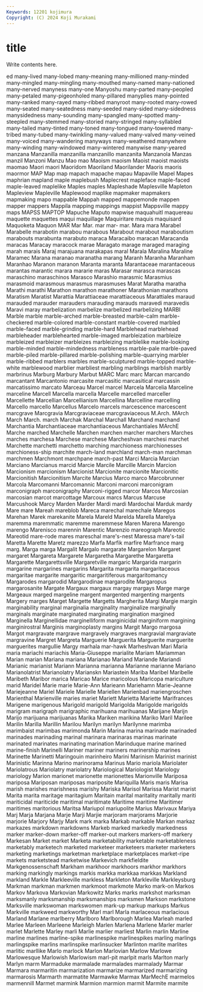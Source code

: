 ```yaml
---
Keywords: 12201 kojimura
Copyright: (C) 2024 Koji Murakami
---
```


# title

Write contents here.



ed many-lived many-lobed
many-meaning many-millioned many-minded many-mingled many-mingling many-mouthed many-named many-nationed many-nerved manyness
many-one Manyoshu many-parted many-peopled many-petaled many-pigeonholed many-pillared manyplies many-pointed many-ranked
many-rayed many-ribbed manyroot many-rooted many-rowed many-seated many-seatedness many-seeded many-sided many-sidedness
manysidedness many-sounding many-spangled many-spotted many-steepled many-stemmed many-storied many-stringed many-syllabled many-tailed
many-tinted many-toned many-tongued many-towered many-tribed many-tubed many-twinkling many-valued many-valved many-veined
many-voiced many-wandering manyways many-weathered manywhere many-winding many-windowed many-wintered manywise many-yeared
manzana Manzanilla manzanilla manzanillo manzanita Manzanola Manzas manzil Manzoni Manzu
Mao mao Maoism maoism Maoist maoist maoists maomao Maori maori
Maoridom Maoriland Maorilander Maoris maoris maormor MAP Map map mapach
mapache mapau Mapaville Mapel Mapes maphrian mapland maple maplebush Maplecrest
mapleface maple-faced maple-leaved maplelike Maples maples Mapleshade Maplesville Mapleton Mapleview
Mapleville Maplewood maplike mapmaker mapmakers mapmaking mapo mappable Mappah mapped
mappemonde mappen mapper mappers Mappila mapping mappings mappist Mappsville mappy
maps MAPSS MAPTOP Mapuche Maputo mapwise maquahuitl maquereau maquette maquettes
maqui maquillage Maquiritare maquis maquisard Maquoketa Maquon MAR Mar Mar.
mar mar- mar. Mara mara Marabel Marabelle marabotin marabou marabous
Marabout marabout maraboutism marabouts marabunta marabuto maraca Maracaibo maracan Maracanda
maracas Maracay maracock marae Maragato marage maraged maraging marah marais
Maraj marajuana marakapas maral Marala Maralina Maraline Maramec Marana maranao
maranatha marang Maranh Maranha Maranham Maranhao Maranon maranon Maranta maranta
Marantaceae marantaceous marantas marantic marara mararie maras Marasar marasca marascas
maraschino maraschinos Marasco Marashio marasmic Marasmius marasmoid marasmous marasmus marasmuses
Marat Maratha maratha Marathi marathi Marathon marathon marathoner Marathonian marathons
Maratism Maratist Marattia Marattiaceae marattiaceous Marattiales maraud marauded marauder marauders
marauding marauds maravedi maravedis Maravi maray marbelization marbelize marbelized marbelizing
MARBI Marble marble marble-arched marble-breasted marble-calm marble-checkered marble-colored marble-constant marble-covered
marbled marble-faced marble-grinding marble-hard Marblehead marblehead marbleheader marblehearted marble-imaged marbleization
marbleize marbleized marbleizer marbleizes marbleizing marblelike marble-looking marble-minded marble-mindedness marbleness
marble-pale marble-paved marble-piled marble-pillared marble-polishing marble-quarrying marbler marble-ribbed marblers marbles
marble-sculptured marble-topped marble-white marblewood marblier marbliest marbling marblings marblish marbly
marbrinus Marburg Marbury Marbut MARC Marc marc Marcan marcando marcantant
Marcantonio marcasite marcasitic marcasitical marcassin marcatissimo marcato Marceau Marcel marcel
Marcela Marcelia Marceline marceline Marcell Marcella marcella Marcelle marcelled marceller
Marcellette Marcellian Marcellianism Marcellina Marcelline marcelling Marcello marcello Marcellus Marcelo
marcels marcescence marcescent marcgrave Marcgravia Marcgraviaceae marcgraviaceous M.Arch. MArch March
March. march Marchak Marchal Marchall Marchand marchand Marchantia Marchantiaceae marchantiaceous
Marchantiales MArchE Marche marched Marchelle Marchen marchen marcher marchers Marches
marches marchesa Marchese marchese Marcheshvan marchesi marchet Marchette marchetti marchetto
marching marchioness marchionesses marchioness-ship marchite march-land marchland march-man marchman marchmen
Marchmont marchpane march-past Marci Marcia Marcian Marciano Marcianus marcid Marcie
Marcile Marcille Marcin Marcion Marcionism marcionism Marcionist Marcionite marcionite Marcionitic
Marcionitish Marcionitism Marcite Marcius Marco marco Marcobrunner Marcola Marcomanni Marcomannic
Marconi marconi marconigram marconigraph marconigraphy Marconi-rigged marcor Marcos Marcosian marcosian
marcot marcottage Marcoux marcs Marcus Marcuse Marcushook Marcy Marden Marder
Mardi mardi Mardochai Marduk mardy Mare mare Mareah mareblob Mareca
marechal marechale Maregos Marehan Marek marekanite Marela Mareld Marelda Marella
Marelya maremma maremmatic maremme maremmese Maren Marena Marengo marengo Marenisco
marennin Marentic Marenzio mareograph Mareotic Mareotid mare-rode mares mareschal mare's-nest
Maressa mare's-tail Maretta Marette Maretz marezzo Marfa Marfik marfire Marfrance
marg marg. Marga marga Margalit Margalo margarate Margarelon Margaret margaret
Margareta Margarete Margaretha Margarethe Margaretta Margarette Margarettsville Margaretville margaric Margarida
margarin margarine margarines margarins Margarita margarita margaritaceous margaritae margarite margaritic
margaritiferous margaritomancy Margarodes margarodid Margarodinae margarodite Margaropus margarosanite Margate Margaux
margaux margay margays Marge marge Margeaux marged margeline margent margented
margenting margents Margery marges Marget Margette Margetts Margherita Margi Margie
margin marginability marginal marginalia marginality marginalize marginally marginals marginate marginated
marginating margination margined Marginella Marginellidae marginelliform marginicidal marginiform margining marginirostral
Marginis marginoplasty margins Margit Margo margosa Margot margravate margrave margravely
margraves margravial margraviate margravine Margret Margreta Marguerie Marguerita Marguerite marguerite
marguerites margullie Margy marhala mar-hawk Marheshvan Mari Maria maria mariachi
mariachis Maria-Giuseppe marialite Mariam Mariamman Marian marian Mariana mariana Marianao
Mariand Mariande Mariandi Marianic marianist Mariann Marianna marianna Marianne marianne
Mariano Marianolatrist Marianolatry Marianskn Mariastein Mariba Maribel Maribelle Maribeth Maribor
marica Maricao Marice maricolous Maricopa mariculture marid Maridel Marie marie
Marie-Ann Marieann Mariehamn Marie-Jeanne Mariejeanne Mariel Mariele Marielle Mariellen Marienbad
mariengroschen Marienthal Marienville maries mariet Mariett Marietta Mariette Marifrances Marigene
marigenous Marigold marigold Marigolda Marigolde marigolds marigram marigraph marigraphic marihuana
marihuanas Marijane Marijn Marijo marijuana marijuanas Marika Mariken marikina Mariko
Maril Marilee Marilin Marilla Marillin Marilou Marilyn marilyn Marilynne marimba
marimbaist marimbas marimonda Marin Marina marina marinade marinaded marinades marinading
marinal marinara marinaras marinas marinate marinated marinates marinating marination Marinduque
marine marined marine-finish Marinelli Mariner mariner mariners marinership marines Marinette
Marinetti Maringouin marinheiro Marini Marinism Marinist marinist Marinistic Marinna Marino
marinorama Marinus Mario mariola Mariolater Mariolatrous Mariolatry mariolatry Mariological Mariologist
Mariology mariology Marion marionet marionette marionettes Marionville Mariposa mariposa Mariposan
mariposas mariposite Mariquilla Maris maris Marisa marish marishes marishness marishy
Mariska Marisol Marissa Marist marist Marita marita maritage maritagium Maritain
marital maritality maritally mariti mariticidal mariticide maritimal maritimate Maritime maritime
Maritimer maritimes maritorious Maritsa Mariupol mariupolite Marius Marivaux Mariya Marj
Marja Marjana Marje Marji Marjie marjoram marjorams Marjorie marjorie Marjory
Marjy Mark mark marka Markab markable Markan markaz markazes markdown
markdowns Markeb marked markedly markedness marker marker-down marker-off marker-out markers
markers-off markery Markesan Market market Marketa marketability marketable marketableness marketably
marketech marketed marketeer marketeers marketer marketers marketing marketings marketman marketplace
marketplaces market-ripe markets marketstead marketwise Markevich markfieldite Markgenossenschaft Markham markhoor
markhoors markhor markhors marking markingly markings markis markka markkaa markkas
Markland markland Markle Markleeville markless Markleton Markleville Markleysburg Markman markman
markmen markmoot markmote Marko mark-on Markos Markov Markova Markovian Markowitz
Marks marks markshot marksman marksmanly marksmanship marksmanships marksmen Markson markstone
Marksville markswoman markswomen mark-up markup markups Markus Markville markweed markworthy
Marl marl Marla marlaceous marlacious Marland Marlane marlberry Marlboro Marlborough
Marlea Marleah marled Marlee Marleen Marleene Marleigh Marlen Marlena Marlene
Marler marler marlet Marlette Marley marli Marlie marlier marliest Marlin
marlin Marline marline marlines marline-spike marlinespike marlinespikes marling marlings marlingspike
marlins marlinspike marlinsucker Marlinton marlite marlites marlitic marllike Marlo marlock
Marlon Marlovian Marlow Marlowe Marlowesque Marlowish Marlowism marl-pit marlpit marls
Marlton marly Marlyn marm Marmaduke marmalade marmalades marmalady Marmar Marmara
marmaritin marmarization marmarize marmarized marmarizing marmarosis Marmarth marmatite Marmawke Marmax
MarMechE marmelos marmennill Marmet marmink Marmion marmion marmit Marmite marmite
